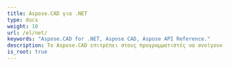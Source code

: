 ```yaml
---
title: Aspose.CAD για .NET
type: docs
weight: 10
url: /el/net/
keywords: "Aspose.CAD for .NET, Aspose CAD, Aspose API Reference."
description: Το Aspose.CAD επιτρέπει στους προγραμματιστές να ανοίγουν, να διαβάζουν και να επεξεργάζονται το AutoCAD DWG, DXF, DWT και άλλες μορφές αρχείων CAD και BIM, όπως DGN, DWF, PLT, CF2, OBJ, HPGL, IGS.
is_root: true
---
```

